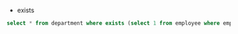 * exists
```sql
select * from department where exists (select 1 from employee where employee.dno=department.dno);
```
```console
```
